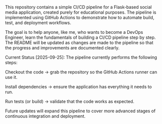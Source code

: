 This repository contains a simple CI/CD pipeline for a Flask-based social media application, created purely for educational purposes. The pipeline is implemented using GitHub Actions to demonstrate how to automate build, test, and deployment workflows.

The goal is to help anyone, like me, who wants to become a DevOps Engineer, learn the fundamentals of building a CI/CD pipeline step by step. The README will be updated as changes are made to the pipeline so that the progress and improvements are documented clearly.

Current Status [2025-09-25]:
The pipeline currently performs the following steps:

Checkout the code → grab the repository so the GitHub Actions runner can use it.

Install dependencies → ensure the application has everything it needs to run.

Run tests (or build) → validate that the code works as expected.

Future updates will expand this pipeline to cover more advanced stages of continuous integration and deployment.

